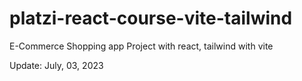 # platzi-react-course-vite-tailwind
E-Commerce Shopping app Project with react, tailwind with vite

Update: July, 03, 2023
